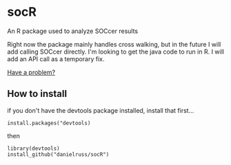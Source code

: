 # socR
An R package used to analyze SOCcer results

Right now the package mainly handles cross walking, but in the future I will add calling SOCcer directly. I'm looking to get the java code to run in R.  I will add an API call as a temporary fix.

[Have a problem?](https://github.com/danielruss/socR/issues)

## How to install
if you don't have the devtools package installed, install that first...

```
install.packages("devtools)
```

then

```
library(devtools)
install_github("danielruss/socR")
```

